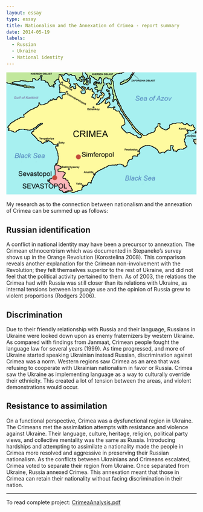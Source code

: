 ```yaml
---
layout: essay
type: essay
title: Nationalism and the Annexation of Crimea - report summary
date: 2014-05-19
labels:
  - Russian
  - Ukraine
  - National identity
---
```



<img class="ui tiny right spaced image" src="../images/Crimea_republic_map_2.png">

My research as to the connection between nationalism and the annexation of Crimea can be summed up as follows:

## Russian identification

A conflict in national identity may have been a precursor to annexation. The Crimean ethnocentrism which was documented in Stepaneko’s survey shows up in the Orange Revolution (Korostelina 2008).  This comparison reveals another explanation for the Crimean non-involvement with the Revolution; they felt themselves superior to the rest of Ukraine, and did not feel that the political activity pertained to them. As of 2003, the relations the Crimea had with Russia was still closer than its relations with Ukraine, as internal tensions between language use and the opinion of Russia grew to violent proportions (Rodgers 2006). 

## Discrimination

Due to their friendly relationship with Russia and their language, Russians in Ukraine were looked down upon as enemy fraternizers by western Ukraine. As compared with findings from Janmaat, Crimean people fought the language law for several years (1999). As time progressed, and more of Ukraine started speaking Ukrainian instead Russian, discrimination against Crimea was a norm. Western regions saw Crimea as an area that was refusing to cooperate with Ukrainian nationalism in favor or Russia. Crimea saw the Ukraine as implementing language as a way to culturally override their ethnicity. This created a lot of tension between the areas, and violent demonstrations would occur. 

## Resistance to assimilation

On a functional perspective, Crimea was a dysfunctional region in Ukraine. The Crimeans met the assimilation attempts with resistance and violence against Ukraine. Their language, culture, heritage, religion, political party views, and collective mentality was the same as Russia. Introducing hardships and attempting to assimilate a nationality made the people in Crimea more resolved and aggressive in preserving their Russian nationalism. As the conflicts between Ukrainians and Crimeans escalated, Crimea voted to separate their region from Ukraine. Once separated from Ukraine, Russia annexed Crimea. This annexation meant that those in Crimea can retain their nationality without facing discrimination in their nation.

<hr>

To read complete project: <a href="https://github.com/kodayv/Analysis/blob/master/CrimeaAnalysis.pdf"><i class="large github icon "></i>CrimeaAnalysis.pdf</a>

